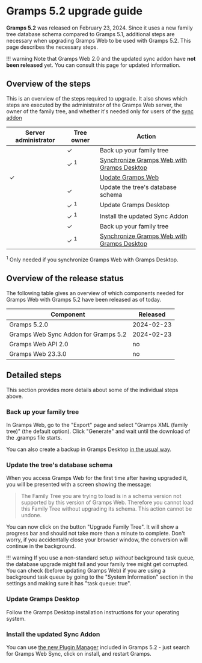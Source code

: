 # Gramps 5.2 upgrade guide

**Gramps 5.2** was released on February 23, 2024. Since it uses a new family tree database schema compared to Gramps 5.1, additional steps are necessary when upgrading Gramps Web to be used with Gramps 5.2. This page describes the necessary steps.

!!! warning
    Note that Gramps Web 2.0 and the updated sync addon have **not been released** yet. You can consult this page for updated information.

## Overview of the steps


This is an overview of the steps required to upgrade. 
It also shows which steps are executed by the administrator of the Gramps Web server, the owner of the family tree, and whether it's needed only for users of the [sync addon](user-guide/sync.md)

Server administrator | Tree owner  | Action
----|----|----
&nbsp; | ✓ | Back up your family tree
&nbsp; | ✓ <sup>1</sup> |  [Synchronize Gramps Web with Gramps Desktop](user-guide/sync.md)
✓ |  | [Update Gramps Web](Update.md)
&nbsp; | ✓ | Update the tree's database schema
&nbsp; | ✓ <sup>1</sup> | Update Gramps Desktop
&nbsp; | ✓ <sup>1</sup> | Install the updated Sync Addon
&nbsp; | ✓ | Back up your family tree
&nbsp; | ✓ <sup>1</sup> | [Synchronize Gramps Web with Gramps Desktop](user-guide/sync.md)


<sup>1</sup> Only needed if you synchronize Gramps Web with Gramps Desktop.

## Overview of the release status

The following table gives an overview of which components needed for Gramps Web with Gramps 5.2 have been released as of today.

Component | Released
---|---
Gramps 5.2.0 | 2024-02-23
Gramps Web Sync Addon for Gramps 5.2 | 2024-02-23
Gramps Web API 2.0 | no
Gramps Web 23.3.0 | no

## Detailed steps

This section provides more details about some of the individual steps above.

### Back up your family tree

In Gramps Web, go to the "Export" page and select "Gramps XML (family tree)" (the default option). Click "Generate" and wait until the download of the .gramps file starts.

You can also create a backup in Gramps Desktop [in the usual way](https://www.gramps-project.org/wiki/index.php/How_to_make_a_backup).

### Update the tree's database schema

When you access Gramps Web for the first time after having upgraded it, you will be presented with a screen showing the message: 

> The Family Tree you are trying to load is in a schema version not supported by this version of Gramps Web. Therefore you cannot load this Family Tree without upgrading its schema. This action cannot be undone.

You can now click on the button "Upgrade Family Tree". It will show a progress bar and should not take more than a minute to complete. Don't worry, if you accidentally close your browser window, the conversion will continue in the background.

!!! warning
    If you use a non-standard setup *without* background task queue, the database upgrade might fail and your family tree might get corrupted. You can check (before updating Gramps Web) if you are using a background task queue by going to the "System Information" section in the settings and making sure it has "task queue: true".



### Update Gramps Desktop

Follow the Gramps Desktop installation instructions for your operating system.

### Install the updated Sync Addon

You can use [the new Plugin Manager](https://gramps-project.org/wiki/index.php/Addon:Plugin_Manager) included in Gramps 5.2 -  just search for Gramps Web Sync, click on install, and restart Gramps.